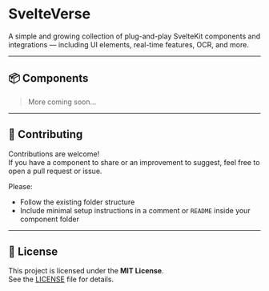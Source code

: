 # SvelteVerse

A simple and growing collection of plug-and-play SvelteKit components and integrations — including UI elements, real-time features, OCR, and more.

---

## 📦 Components



> More coming soon...

---

## 🤝 Contributing

Contributions are welcome!  
If you have a component to share or an improvement to suggest, feel free to open a pull request or issue.

Please:
- Follow the existing folder structure
- Include minimal setup instructions in a comment or `README` inside your component folder

---

## 📄 License

This project is licensed under the **MIT License**.  
See the [LICENSE](./LICENSE) file for details.
